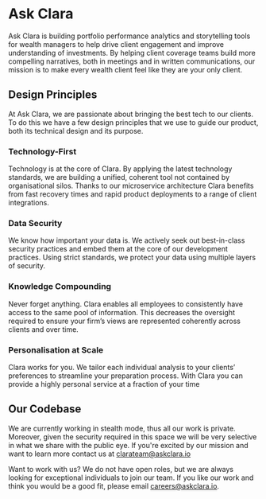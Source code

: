 
# Ask Clara
Ask Clara is building portfolio performance analytics and storytelling tools for wealth managers to help drive client engagement 
and improve understanding of investments. 
By helping client coverage teams build more compelling narratives, both in meetings and in written communications, 
our mission is to make every wealth client feel like they are your only client.

## Design Principles
At Ask Clara, we are passionate about bringing the best tech to our clients. 
To do this we have a few design principles that we use to guide our product, both its 
technical design and its purpose.

### Technology-First
Technology is at the core of Clara. 
By applying the latest technology standards, we are building a unified, coherent tool not contained by organisational silos. 
Thanks to our microservice architecture Clara benefits from fast recovery times and rapid product deployments to a range of client integrations. 

### Data Security
We know how important your data is. 
We actively seek out best-in-class security practices and embed them at the core of our development practices. 
Using strict standards, we protect your data using multiple layers of security.

### Knowledge Compounding 
Never forget anything. 
Clara enables all employees to consistently have access to the same pool of information. 
This decreases the oversight required to ensure your firm’s views are represented coherently across clients and over time.

### Personalisation at Scale
Clara works for you. 
We tailor each individual analysis to your clients’ preferences to streamline your preparation process. 
With Clara you can provide a highly personal service at a fraction of your time 


## Our Codebase
We are currently working in stealth mode, thus all our work is private.
Moreover, given the security required in this space we will be very selective in what we share with the
public eye.
If you're excited by our mission and want to learn more contact us at clarateam@askclara.io

Want to work with us? We do not have open roles, but we are always looking for exceptional individuals to join our team.
If you like our work and think you would be a good fit, please email careers@askclara.io.
